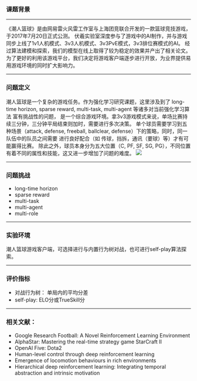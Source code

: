 ### 课题背景
***
《潮人篮球》是由网易雷火风雷工作室与上海团竞联合开发的一款篮球竞技游戏，于2017年7月20日正式公测。
伏羲实验室深度参与了游戏中的AI制作，并与游戏同步上线了1v1人机模式、3v3人机模式、3v3PvE模式，3v3排位赛模式的AI。
经过算法建模和探索，我们的模型在线上取得了较为稳定的效果并产出了相关论文。
为了更好的利用该游戏平台，我们决定将游戏客户端逐步进行开放，为业界提供易用游戏环境的同时扩大影响力。

***
### 问题定义
潮人篮球是一个复杂的游戏任务。作为强化学习研究课题，这里涉及到了 long-time horizon, sparse reward, multi-task, multi-agent 等诸多对当前强化学习算法
富有挑战性的问题， 是一个综合游戏环境。拿3v3游戏模式来说，单场比赛持续三分钟，三分钟平局结束则加时，需要进行多次决策。
单个球员需要学习到五种场景（attack, defense, freeball, ballclear, defense）下的策略，同时，同一队伍中的队员之间需要
进行良好配合（如 传球，挡拆，通讯（要球）等）才有可能赢得比赛。
除此之外，球员本身分为五大位置（C, PF, SF, SG, PG），不同位置有着不同的属性和技能，这又进一步增加了问题的难度。
<image src = "../.asseet/潮人篮球平台开放/ballclear.png">

***
### 问题挑战
* long-time horizon
* sparse reward
* multi-task
* multi-agent
* multi-role

***
### 实验环境
潮人篮球游戏客户端，可选择进行与内置行为树对战，也可进行self-play算法探索。

***
### 评价指标
* 对战行为树： 单局内的平均分差
* self-play: ELO分或TrueSkill分

***
### 相关文献：
* Google Research Football: A Novel Reinforcement Learning Environment
* AlphaStar: Mastering the real-time strategy game StarCraft II
* OpenAI Five: Dota2
* Human-level control through deep reinforcement learning
* Emergence of locomotion behaviours in rich environments
* Hierarchical deep reinforcement learning: Integrating temporal abstraction and intrinsic motivation


